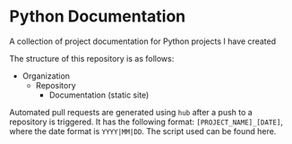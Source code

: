# Python Documentation

A collection of project documentation for Python projects I have created

The structure of this repository is as follows:

- Organization
  * Repository
    + Documentation (static site)

Automated pull requests are generated using `hub` after a push to a repository is triggered.
It has the following format: `[PROJECT_NAME]_[DATE]`, where the date format is `YYYY|MM|DD`.
The script used can be found here.

